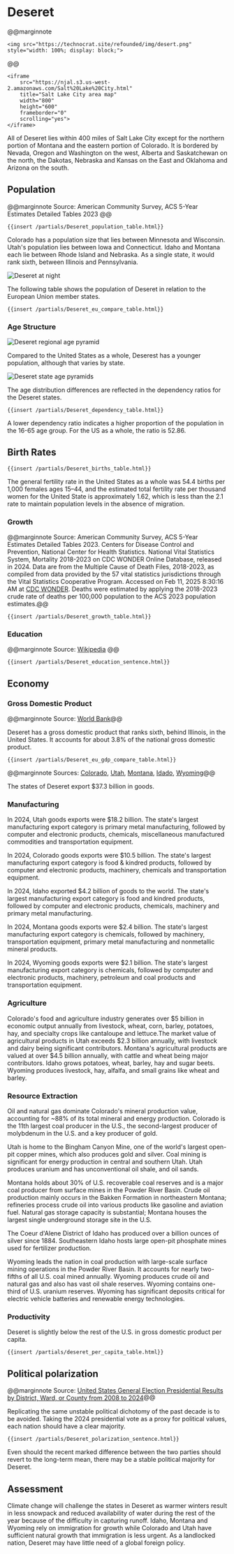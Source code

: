 # Deseret

@@marginnote
~~~
<img src="https://technocrat.site/refounded/img/desert.png" style="width: 100%; display: block;">
~~~
@@

~~~
<iframe 
	src="https://njal.s3.us-west-2.amazonaws.com/Salt%20Lake%20City.html" 
	title="Salt Lake City area map" 
	width="800" 
	height="600" 
	frameborder="0" 
	scrolling="yes">
</iframe>
~~~

All of Deseret lies within 400 miles of Salt Lake City except for the northern portion of Montana and the eastern portion of Colorado. It is bordered by Nevada, Oregon and Washington on the west, Alberta and Saskatchewan on the north, the Dakotas, Nebraska and Kansas on the East and Oklahoma and Arizona on the south.

## Population

@@marginnote
Source: American Community Survey, ACS 5-Year Estimates Detailed Tables 2023
@@

~~~
{{insert /partials/Deseret_population_table.html}}	
~~~

Colorado has a population size that lies between Minnesota and Wisconsin. Utah's population lies between Iowa and Connecticut. Idaho and Montana each lie between Rhode Island and Nebraska. As a single state, it would rank sixth, between Illinois and Pennsylvania.

![Deseret at night](https://technocrat.site/refounded/img/desert_at_night.png)

The following table shows the population of Deseret in relation to the European Union member states.

~~~
{{insert /partials/Deseret_eu_compare_table.html}}	 
~~~


### Age Structure

![Deseret regional age pyramid](https://technocrat.site/refounded/img/Deseret_Age_Pyramid.png)

Compared to the United States as a whole, Deserest has a younger population, although that varies by state.

![Deseret state age pyramids](https://technocrat.site/refounded/img/Deseret_states_age_pyramids.png)

The age distribution differences are reflected in the dependency ratios for the Deseret states.

~~~
{{insert /partials/Deseret_dependency_table.html}}	
~~~

A lower dependency ratio indicates a higher proportion of the population in the 16-65 age group. For the US as a whole, the ratio is 52.86.


## Birth Rates

~~~
{{insert /partials/Deseret_births_table.html}}	 
~~~

The general fertility rate in the United States as a whole was 54.4 births per 1,000 females ages 15–44, and the estimated total fertility rate per thousand women for the United State is approximately 1.62, which is less than the 2.1 rate to maintain population levels in the absence of migration.

### Growth

@@marginnote Source: American Community Survey, ACS 5-Year Estimates Detailed Tables 2023. Centers for Disease Control and Prevention, National Center for Health Statistics. National Vital Statistics System, Mortality 2018-2023 on CDC WONDER Online Database, released in 2024. Data are from the Multiple Cause of Death Files, 2018-2023, as compiled from data provided by the 57 vital statistics jurisdictions through the Vital Statistics Cooperative Program. Accessed on Feb 11, 2025 8:30:16 AM at [CDC WONDER](http://wonder.cdc.gov/ucd-icd10-expanded.html). Deaths were estimated by applying the 2018-2023 crude rate of deaths per 100,000 population to the ACS 2023 population estimates.@@

~~~
{{insert /partials/Deseret_growth_table.html}}	 
~~~

### Education

@@marginnote
Source: [Wikipedia](https://www.wikiwand.com/en/articles/List_of_U.S._states_and_territories_by_educational_attainment)
@@

~~~
{{insert /partials/Deseret_education_sentence.html}}	 
~~~	

## Economy

### Gross Domestic Product

@@marginnote Source: [World Bank](https://data.worldbank.org/indicator/NY.GDP.MKTP.CD)@@

Deseret has a gross domestic product that ranks sixth, behind Illinois, in the United States. It accounts for about 3.8% of the national gross domestic product. 

~~~
{{insert /partials/Deseret_eu_gdp_compare_table.html}}	 
~~~

@@marginnote Sources: [Colorado](https://ustr.gov/map/state-benefits/co), [Utah](https://ustr.gov/map/state-benefits/ut), [Montana](https://ustr.gov/map/state-benefits/mt), [Idado](https://ustr.gov/map/state-benefits/id), [Wyoming](https://ustr.gov/map/state-benefits/wy)@@

The states of Deseret export \$37.3 billion in goods.

### Manufacturing

In 2024, Utah goods exports were \$18.2 billion. The state's largest manufacturing export category is primary metal manufacturing, followed by computer and electronic products, chemicals, miscellaneous manufactured commodities and transportation equipment.

In 2024, Colorado goods exports were \$10.5 billion. The state's largest manufacturing export category is food & kindred products, followed by computer and electronic products, machinery, chemicals and transportation equipment. 

In 2024, Idaho exported \$4.2 billion of goods to the world. The state's largest manufacturing export category is food and kindred products, followed by computer and electronic products, chemicals, machinery and primary metal manufacturing.

In 2024, Montana goods exports were \$2.4 billion. The state's largest manufacturing export category is chemicals, followed by machinery, transportation equipment, primary metal manufacturing and nonmetallic mineral products.

In 2024, Wyoming goods exports were \$2.1 billion. The state's largest manufacturing export category is chemicals, followed by computer and electronic products, machinery, petroleum and coal products and transportation equipment.

### Agriculture

Colorado's food and agriculture industry generates over \$5 billion in economic output annually from livestock, wheat, corn, barley, potatoes, hay, and specialty crops like cantaloupe and lettuce.The market value of agricultural products in Utah exceeds \$2.3 billion annually, with livestock and dairy being significant contributors. Montana's agricultural products are valued at over \$4.5 billion annually, with cattle and wheat being major contributors. Idaho grows potatoes, wheat, barley, hay and sugar beets. Wyoming produces livestock, hay, alfalfa, and small grains like wheat and barley.

### Resource Extraction

Oil and natural gas dominate Colorado's mineral production value, accounting for ~88% of its total mineral and energy production. Colorado is the 11th largest coal producer in the U.S., the second-largest producer of molybdenum in the U.S. and a key producer of gold.

Utah is home to the Bingham Canyon Mine, one of the world's largest open-pit copper mines, which also produces gold and silver. Coal mining is significant for energy production in central and southern Utah. Utah produces uranium and has unconventional oil shale, and oil sands.

Montana holds about 30% of U.S. recoverable coal reserves and is a major coal producer from surface mines in the Powder River Basin. Crude oil production mainly occurs in the Bakken Formation in northeastern Montana; refineries process crude oil into various products like gasoline and aviation fuel. Natural gas storage capacity is substantial; Montana houses the largest single underground storage site in the U.S.

The Coeur d'Alene District of Idaho has produced over a billion ounces of silver since 1884. Southeastern Idaho hosts large open-pit phosphate mines used for fertilizer production.

Wyoming leads the nation in coal production with large-scale surface mining operations in the Powder River Basin. It accounts for nearly two-fifths of all U.S. coal mined annually. Wyoming produces crude oil and natural gas and also has vast oil shale reserves. Wyoming contains one-third of U.S. uranium reserves. Wyoming has significant deposits critical for electric vehicle batteries and renewable energy technologies.

### Productivity

Deseret is slightly below the rest of the U.S. in gross domestic product per capita.
~~~
{{insert /partials/deseret_per_capita_table.html}}	 
~~~

## Political polarization

@@marginnote Source: [United States General Election Presidential Results by District, Ward, or County from 2008 to 2024](https://tonmcg.github.io/US_County_Level_Election_Results_08-24/)@@

Replicating the same unstable political dichotomy of the past decade is to be avoided. Taking the 2024 presidential vote as a proxy for political values, each nation should have a clear majority. 

~~~
{{insert /partials/Deseret_polarization_sentence.html}}	 
~~~
Even should the recent marked difference between the two parties should revert to the long-term mean, there may be a stable political majority for Deseret.

## Assessment

Climate change will challenge the states in Deseret as warmer winters result in less snowpack and reduced availability of water during the rest of the year because of the difficulty in capturing runoff. Idaho, Montana and Wyoming rely on immigration for growth while Colorado and Utah have sufficient natural growth that immigration is less urgent. As a landlocked nation, Deseret may have little need of a global foreign policy.